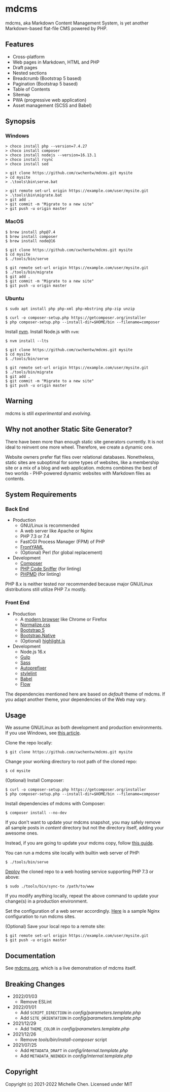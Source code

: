# mdcms

mdcms, aka Markdown Content Management System, is yet another Markdown-based flat-file CMS powered by PHP.

## Features

* Cross-platform
* Web pages in Markdown, HTML and PHP
* Draft pages
* Nested sections
* Breadcrumb (Bootstrap 5 based)
* Pagination (Bootstrap 5 based)
* Table of Contents
* Sitemap
* PWA (progressive web application)
* Asset management (SCSS and Babel)

## Synopsis

### Windows

```shell
> choco install php --version=7.4.27
> choco install composer
> choco install nodejs --version=16.13.1
> choco install rsync
> choco install sed
```

```shell
> git clone https://github.com/cwchentw/mdcms.git mysite
> cd mysite
> .\tools\bin\serve.bat
```

```shell
> git remote set-url origin https://example.com/user/mysite.git
> .\tools\bin\migrate.bat
> git add .
> git commit -m "Migrate to a new site"
> git push -u origin master
```

### MacOS

```shell
$ brew install php@7.4
$ brew install composer
$ brew install node@16
```

```shell
$ git clone https://github.com/cwchentw/mdcms.git mysite
$ cd mysite
$ ./tools/bin/serve
```

```shell
$ git remote set-url origin https://example.com/user/mysite.git
$ ./tools/bin/migrate
$ git add .
$ git commit -m "Migrate to a new site"
$ git push -u origin master
```

### Ubuntu

```shell
$ sudo apt install php php-xml php-mbstring php-zip unzip
```

```shell
$ curl -o composer-setup.php https://getcomposer.org/installer
$ php composer-setup.php --install-dir=$HOME/bin --filename=composer
```

Install [nvm](https://github.com/nvm-sh/nvm). Install Node.js with `nvm`:

```shell
$ nvm install --lts
```

```shell
$ git clone https://github.com/cwchentw/mdcms.git mysite
$ cd mysite
$ ./tools/bin/serve
```

```shell
$ git remote set-url origin https://example.com/user/mysite.git
$ ./tools/bin/migrate
$ git add .
$ git commit -m "Migrate to a new site"
$ git push -u origin master
```

## Warning

mdcms is still *experimental* and *evolving*.

## Why not another Static Site Generator?

There have been more than enough static site generators currently. It is not ideal to reinvent one more wheel. Therefore, we create a dynamic one.

Website owners prefer flat files over relational databases. Nonetheless, static sites are suboptimal for some types of websites, like a membership site or a mix of a blog and web application. mdcms combines the best of two worlds - PHP-powered dynamic websites with Markdown files as contents.

## System Requirements

### Back End

* Production
  * GNU/Linux is recommended
  * A web server like Apache or Nginx
  * PHP 7.3 or 7.4
  * FastCGI Process Manager (FPM) of PHP
  * [FrontYAML](https://github.com/mnapoli/FrontYAML)
  * (Optional) Perl (for global replacement)
* Development
  * [Composer](https://getcomposer.org)
  * [PHP Code Sniffer](https://github.com/squizlabs/PHP_CodeSniffer) (for linting)
  * [PHPMD](https://phpmd.org) (for linting)

PHP 8.x is neither tested nor recommended because major GNU/Linux distributions still utilize PHP 7.x mostly.

### Front End

* Production
  * A [modern browser](https://browsehappy.com) like Chrome or Firefox
  * [Normalize.css](https://necolas.github.io/normalize.css/)
  * [Bootstrap 5](https://getbootstrap.com)
  * [Bootstrap.Native](https://thednp.github.io/bootstrap.native/)
  * (Optional) [highlight.js](https://highlightjs.org)
* Development
  * Node.js 16.x
  * [Gulp](https://gulpjs.com/)
  * [Sass](https://sass-lang.com/)
  * [Autoprefixer](https://github.com/postcss/autoprefixer)
  * [stylelint](https://stylelint.io/)
  * [Babel](https://babeljs.io/)
  * [Flow](https://flow.org/en/)

The dependencies mentioned here are based on *default* theme of mdcms. If you adapt another theme, your dependencies of the Web may vary.

## Usage

We assume GNU/Linux as both development and production environments. If you use Windows, see [this article](/content/howto/how-to-run-mdcms-on-windows.md).

Clone the repo locally:

```shell
$ git clone https://github.com/cwchentw/mdcms.git mysite
```

Change your working directory to root path of the cloned repo:

```shell
$ cd mysite
```

(Optional) Install Composer:

```shell
$ curl -o composer-setup.php https://getcomposer.org/installer
$ php composer-setup.php --install-dir=$HOME/bin --filename=composer
```

Install dependencies of mdcms with Composer:

```shell
$ composer install --no-dev
```

If you don't want to update your mdcms snapshot, you may safely remove all sample posts in *content* directory but not the directory itself, adding your awesome ones.

Instead, if you are going to update your mdcms copy, follow [this guide](/content/howto/how-to-upgrade-mdcms.md).

You can run a mdcms site locally with builtin web server of PHP:

```shell
$ ./tools/bin/serve
```

[Deploy](/content/deployment.md) the cloned repo to a web hosting service supporting PHP 7.3 or above:

```shell
$ sudo ./tools/bin/sync-to /path/to/www
```

If you modify anything locally, repeat the above command to update your change(s) in a production environment.

Set the configuration of a web server accordingly. [Here](/tools/etc/nginx.conf) is a sample Nginx configuration to run mdcms sites.

(Optional) Save your local repo to a remote site:

```
$ git remote set-url origin https://example.com/user/mysite.git
$ git push -u origin master
```

## Documentation

See [mdcms.org](https://mdcms.org), which is a live demonstration of mdcms itself.

## Breaking Changes

* 2022/01/03
  * Remove ESLint
* 2022/01/01
  * Add `SCRIPT_DIRECTION` in *config/parameters.template.php*
  * Add `SITE_ORIENTATION` in *config/parameters.template.php*
* 2021/12/29
  * Add `THEME_COLOR` in *config/parameters.template.php*
* 2021/12/26
  * Remove *tools/bin/install-composer* script
* 2021/07/25
  * Add `METADATA_DRAFT` in *config/internal.template.php*
  * Add `METADATA_NOINDEX` in *config/internal.template.php*

## Copyright

Copyright (c) 2021-2022 Michelle Chen. Licensed under MIT
